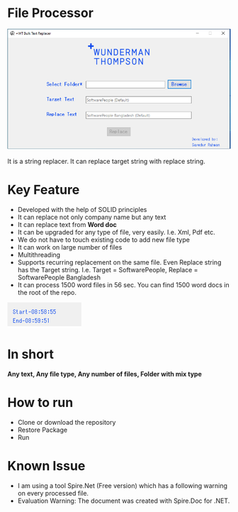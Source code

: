 # File Processor
![FileProcessor Firstlook](/FirstLook.png)

It is a string replacer. It can replace target string with replace string. 

# Key Feature
* Developed with the help of SOLID principles
* It can replace not only company name but any text
* It can replace text from **Word doc**
* It can be upgraded for any type of file, very easily. I.e. Xml, Pdf etc.
* We do not have to touch existing code to add new file type
* It can work on large number of files
* Multithreading
* Supports recurring replacement on the same file. Even Replace string has the Target string. I.e. Target = SoftwarePeople, Replace = SoftwarePeople Bangladesh
* It can process 1500 word files in 56 sec. You can find 1500 word docs in the root of the repo.

![FileProcessor Timing](/Timing.png)

# In short
**Any text, Any file type, Any number of files, Folder with mix type**

# How to run
* Clone or download the repository
* Restore Package
* Run

# Known Issue
* I am using a tool Spire.Net (Free version) which has a following warning on every processed file.
* Evaluation Warning: The document was created with Spire.Doc for .NET.
